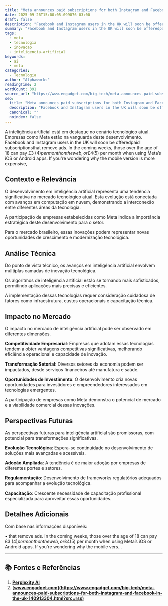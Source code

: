 ```yaml
---
title: "Meta announces paid subscriptions for both Instagram and Facebook in the UK"
date: 2025-09-26T15:00:05.099076-03:00
draft: false
description: "Facebook and Instagram users in the UK will soon be offeredpaid subscriptionsthat remove ads. In the coming weeks, those over the age of 18 can pay £3 ($4) p..."
summary: "Facebook and Instagram users in the UK will soon be offeredpaid subscriptionsthat remove ads. In the coming weeks, those over the age of 18 can pay £3 ($4) p..."
tags:
  - meta
  - tecnologia
  - inovacao
  - inteligencia-artificial
keywords:
  - ai
  - meta
categories:
  - Tecnologia
author: "Alphaworks"
readingTime: 2
wordCount: 391
source_url: "https://www.engadget.com/big-tech/meta-announces-paid-subscriptions-for-both-instagram-and-facebook-in-the-uk-140913304.html?src=rss"
seo:
  title: "Meta announces paid subscriptions for both Instagram and Facebook in the UK"
  description: "Facebook and Instagram users in the UK will soon be offeredpaid subscriptionsthat remove ads. In the coming weeks, those over the age of 18 can pay £3 ($4) p..."
  canonical: ""
  noindex: false
---
```


A inteligência artificial está em destaque no cenário tecnológico atual. Empresas como Meta estão na vanguarda deste desenvolvimento. Facebook and Instagram users in the UK will soon be offeredpaid subscriptionsthat remove ads. In the coming weeks, those over the age of 18 can pay £3 ($4) per month on the web, or £4 ($5) per month when using Meta’s iOS or Android apps. If you're wondering why the mobile version is more expensive, 

## Contexto e Relevância

O desenvolvimento em inteligência artificial representa uma tendência significativa no mercado tecnológico atual. Esta evolução está conectada com avanços em computação em nuvem, demonstrando a interconexão entre diferentes áreas da tecnologia.

A participação de empresas estabelecidas como Meta indica a importância estratégica deste desenvolvimento para o setor.

Para o mercado brasileiro, essas inovações podem representar novas oportunidades de crescimento e modernização tecnológica.
## Análise Técnica

Do ponto de vista técnico, os avanços em inteligência artificial envolvem múltiplas camadas de inovação tecnológica.

Os algoritmos de inteligência artificial estão se tornando mais sofisticados, permitindo aplicações mais precisas e eficientes. 

A implementação dessas tecnologias requer consideração cuidadosa de fatores como infraestrutura, custos operacionais e capacitação técnica.
## Impacto no Mercado

O impacto no mercado de inteligência artificial pode ser observado em diferentes dimensões.

**Competitividade Empresarial**: Empresas que adotam essas tecnologias tendem a obter vantagens competitivas significativas, melhorando eficiência operacional e capacidade de inovação.

**Transformação Setorial**: Diversos setores da economia podem ser impactados, desde serviços financeiros até manufatura e saúde.

**Oportunidades de Investimento**: O desenvolvimento cria novas oportunidades para investidores e empreendedores interessados em tecnologias emergentes.

A participação de empresas como Meta demonstra o potencial de mercado e a viabilidade comercial dessas inovações.
## Perspectivas Futuras

As perspectivas futuras para inteligência artificial são promissoras, com potencial para transformações significativas.

**Evolução Tecnológica**: Espera-se continuidade no desenvolvimento de soluções mais avançadas e acessíveis.

**Adoção Ampliada**: A tendência é de maior adoção por empresas de diferentes portes e setores.

**Regulamentação**: Desenvolvimento de frameworks regulatórios adequados para acompanhar a evolução tecnológica.

**Capacitação**: Crescente necessidade de capacitação profissional especializada para aproveitar essas oportunidades.
## Detalhes Adicionais

Com base nas informações disponíveis:

• that remove ads. In the coming weeks, those over the age of 18 can pay £3 ($4) per month on the web, or £4 ($5) per month when using Meta’s iOS or Android apps. If you're wondering why the mobile vers...



---

## 📚 Fontes e Referências

1. **[Perplexity AI](https://www.perplexity.ai/)**
2. **[www.engadget.com](https://www.engadget.com/big-tech/meta-announces-paid-subscriptions-for-both-instagram-and-facebook-in-the-uk-140913304.html?src=rss)**
